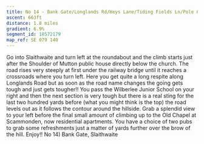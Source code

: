 ```yaml
---
title: No 14 - Bank Gate/Longlands Rd/Heys Lane/Tiding Fields Ln/Pole Gate, Slaitwaite to Scammonden
ascent: 663ft
distance: 1.8 miles
gradient: 6.9%
segment_id: 18572179
map_ref: SE 079 140
---
```


Go into Slaithwaite and turn left at the roundabout and the climb starts just after the
Shoulder of Mutton public house directly below the church. The road rises very steeply at
first under the railway bridge until it reaches a crossroads where you turn left. Here you get
quite a long respite along Longlands Road but as soon as the road name changes the going
gets tough and just gets tougher!! You pass the Wilberlee Junior School on your right and
then the next section is very tough but there is a real sting for the last two hundred yards
before (what you might think is the top) the road levels out as it follows the contour around
the hillside. Grab a splendid view to your left before the final small amount of climbing up to
the Old Chapel at Scammonden, now residential apartments. You have a choice of two pubs
to grab some refreshments just a matter of yards further over the brow of the hill. Enjoy!!
No 14) Bank Gate, Slaithwaite



